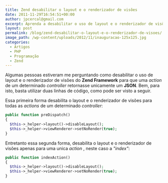 ```yaml
---
title: Zend desabilitar o layout e o renderizador de visões
date: 2011-11-29T16:54:51+00:00
author: jpcercal@gmail.com
excerpt: Aprenda a desabilitar o uso de layout e o renderizador de visões do Zend Framework para que uma action de um determinado controller retorne um JSON.
layout: post
permalink: /blog/zend-desabilitar-o-layout-e-o-renderizador-de-visoes/
image_path: /wp-content/uploads/2012/11/inauguracao-125x125.jpg
categories:
  - Artigos
  - PHP
  - Programação
  - Zend
---
```


Algumas pessoas estiveram me perguntando como desabilitar o uso de layout e o renderizador de visões do **Zend Framework** para que uma _action_ de um determinado _controller_ retornasse unicamente um **JSON**. Bem, para isto, basta utilizar duas linhas de código, como pode ser visto a seguir.

Essa primeira forma desabilita o layout e o renderizador de visões para todas as _actions_ de um determinado _controller_:

```php
public function preDispatch()
{
  $this->_helper->layout()->disableLayout();
  $this->_helper->viewRenderer->setNoRender(true);
}
```

Entretanto essa segunda forma, desabilita o layout e o renderizador de visões apenas para uma unica _action_ , neste caso a _"index"_:

```php
public function indexAction()
{
  $this->_helper->layout()->disableLayout();
  $this->_helper->viewRenderer->setNoRender(true);
}
```
